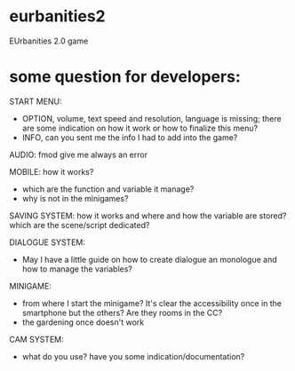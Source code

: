 # eurbanities2
EUrbanities 2.0 game

# some question for developers:
START MENU:
- OPTION, volume, text speed and resolution, language is missing; there are some indication on how it work or how to finalize this menu?
- INFO, can you sent me the info I had to add into the game?

AUDIO: fmod give me always an error

MOBILE: how it works? 
- which are the function and variable it manage?
- why is not in the minigames?

SAVING SYSTEM: how it works and where and how the variable are stored?
which are the scene/script dedicated?

DIALOGUE SYSTEM: 
- May I have a little guide on how to create dialogue an monologue and how to manage the variables? 

MINIGAME:
- from where I start the minigame? It's clear the accessibility once in the smartphone but the others? Are they rooms in the CC?
- the gardening once doesn't work

CAM SYSTEM:
- what do you use? have you some indication/documentation? 
